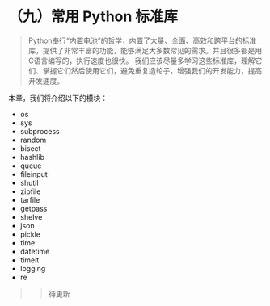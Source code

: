 # （九）常用 Python 标准库

> Python奉行“内置电池”的哲学，内置了大量、全面、高效和跨平台的标准库，提供了非常丰富的功能，能够满足大多数常见的需求。并且很多都是用C语言编写的，执行速度也很快。
> 我们应该尽量多学习这些标准库，理解它们、掌握它们然后使用它们，避免重复造轮子，增强我们的开发能力，提高开发速度。

本章，我们将介绍以下的模块：

- os
- sys
- subprocess
- random
- bisect
- hashlib
- queue
- fileinput
- shutil
- zipfile
- tarfile
- getpass
- shelve
- json
- pickle
- time
- datetime
- timeit
- logging
- re
  
>> 待更新